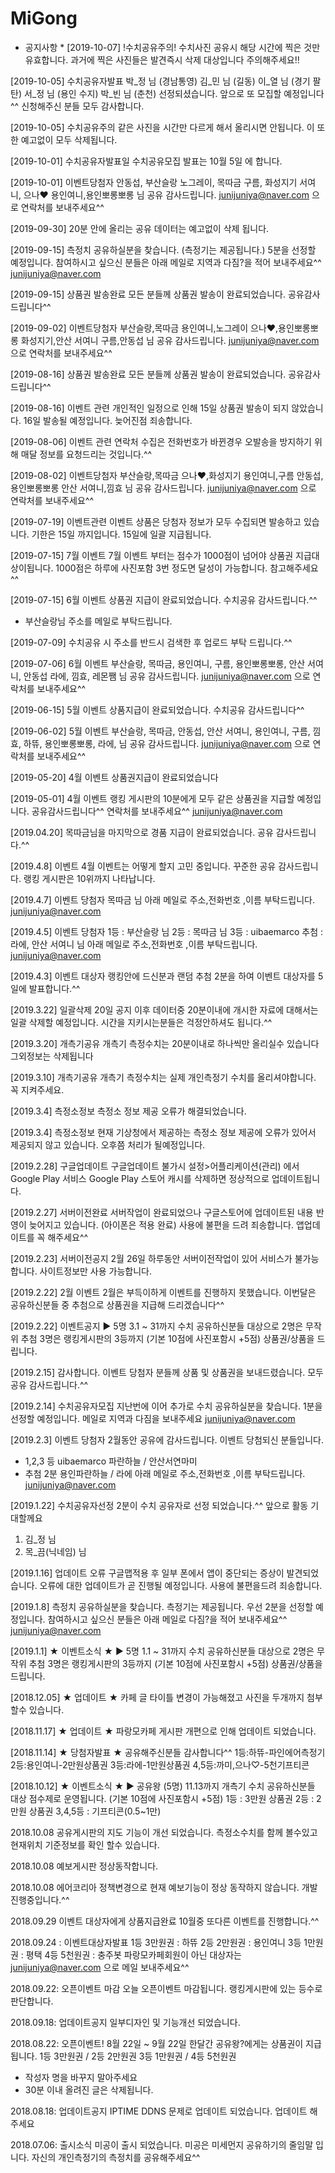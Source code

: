 # MiGong
* 공지사항 *
[2019-10-07] !수치공유주의!
수치사진 공유시 해당 시간에
찍은 것만 유효합니다.
과거에 찍은 사진들은 발견즉시
삭제 대상입니다
주의해주세요!!

[2019-10-05] 수치공유자발표
박_정 님 (경남통영)
김_민 님 (길동)
이_열 님 (경기 팔탄)
서_정 님 (용인 수지)
박_빈 님 (춘천)
선정되셨습니다.
앞으로 또 모집할 예정입니다^^
신청해주신 분들 모두 감사합니다.

[2019-10-05] 수치공유주의
같은 사진을 시간만 다르게
해서 올리시면 안됩니다.
이 또한 예고없이 모두 삭제됩니다.

[2019-10-01] 수치공유자발표일
수치공유모집 발표는 10월 5일
에 합니다.

[2019-10-01] 이벤트당첨자
안동섭, 부산슬랑
노그레이, 목따금
구름, 화성지기
서여니, 으나♥︎
용인여니,용인뽀롱뽀롱
님 공유 감사드립니다.
junijuniya@naver.com 으로
연락처를 보내주세요^^

[2019-09-30] 
20분 안에 올리는 공유
데이터는 예고없이 삭제 됩니다.

[2019-09-15] 
측정치 공유하실분을 찾습니다.
(측정기는 제공됩니다.)
5분을 선정할 예정입니다.
참여하시고 싶으신 분들은
아래 메일로 지역과 다짐?을 적어
보내주세요^^
junijuniya@naver.com

[2019-09-15] 상품권 발송완료
모든 분들께 상품권
발송이 완료되었습니다.
공유감사드립니다^^

[2019-09-02] 이벤트당첨자
부산슬랑,목따금
용인여니,노그레이
으나♥︎,용인뽀롱뽀롱
화성지기,안산 서여니
구름,안동섭
님 공유 감사드립니다.
junijuniya@naver.com 으로
연락처를 보내주세요^^

[2019-08-16] 상품권 발송완료
모든 분들께 상품권
발송이 완료되었습니다.
공유감사드립니다^^

[2019-08-16] 이벤트 관련
개인적인 일정으로 인해
15일 상품권 발송이 되지
않았습니다.
16일 발송될 예정입니다.
늦어진점 죄송합니다.

[2019-08-06] 이벤트 관련
연락처 수집은 전화번호가
바뀐경우 오발송을 방지하기
위해 매달 정보를 요청드리는
것입니다.^^

[2019-08-02] 이벤트당첨자
부산슬랑,목따금
으나♥︎,화성지기
용인여니,구름
안동섭,용인뽀롱뽀롱
안산 서여니,낌효 
님 공유 감사드립니다.
junijuniya@naver.com 으로
연락처를 보내주세요^^

[2019-07-19] 이벤트관련
이벤트 상품은 당첨자 정보가
모두 수집되면 발송하고 있습니다.
기한은 15일 까지입니다. 
15일에 일괄 지급됩니다.

[2019-07-15] 7월 이벤트
7월 이벤트 부터는 점수가
1000점이 넘어야 상품권
지급대상이됩니다.
1000점은 하루에 사진포함 3번 
정도면 달성이 가능합니다.
참고해주세요^^

[2019-07-15] 6월 이벤트
상품권 지급이 완료되었습니다.
수치공유 감사드립니다.^^
* 부산슬랑님 주소를 메일로 
부탁드립니다.

[2019-07-09]
수치공유 시 주소를
반드시 검색한 후 업로드
부탁 드립니다.^^

[2019-07-06] 6월 이벤트
부산슬랑, 목따금,
용인여니, 구름,
용인뽀롱뽀롱,
안산 서여니, 안동섭
라에, 낌효, 레몬쨈
님 공유 감사드립니다.
junijuniya@naver.com 으로
연락처를 보내주세요^^

[2019-06-15] 5월 이벤트
상품지급이 완료되었습니다.
수치공유 감사드립니다^^

[2019-06-02] 5월 이벤트
부산슬랑, 목따금,
안동섭, 안산 서여니,
용인여니, 구름,
낌효, 하뜌,
용인뽀롱뽀롱, 라에,
님 공유 감사드립니다.
junijuniya@naver.com 으로
연락처를 보내주세요^^

[2019-05-20] 4월 이벤트
상품권지급이 완료되었습니다

[2019-05-01] 4월 이벤트
랭킹 게시판의 10분에게 
모두 같은 상품권을
지급할 예정입니다.
공유감사드립니다^^
연락처를 보내주세요^^
junijuniya@naver.com

[2019.04.20]
목따금님을 마지막으로
경품 지급이 완료되었습니다.
공유 감사드립니다.^^

[2019.4.8] 이벤트
4월 이벤트는 어떻게 할지
고민 중입니다.
꾸준한 공유 감사드립니다.
랭킹 게시판은
10위까지 나타납니다.

[2019.4.7] 이벤트 당첨자
목따금 님
아래 메일로 주소,전화번호
,이름 부탁드립니다.
junijuniya@naver.com

[2019.4.5] 이벤트 당첨자
1등 : 부산슬랑 님
2등 : 목따금 님
3등 : uibaemarco
추첨 : 라에, 안산 서여니 님
아래 메일로 주소,전화번호
,이름 부탁드립니다.
junijuniya@naver.com

[2019.4.3] 이벤트 대상자
랭킹안에 드신분과
랜덤 추첨 2분을 하여
이벤트 대상자를 5일에
발표합니다.^^

[2019.3.22] 일괄삭제 
20일 공지 이후 데이터중
20분이내에 개시한 자료에
대해서는 일괄 삭제할
예정입니다. 
시간을 지키시는분들은
걱정안하셔도 됩니다.^^

[2019.3.20] 개측기공유
개측기 측정수치는 
20분이내로 하나씩만 
올리실수 있습니다 
그외정보는 삭제됩니다

[2019.3.10] 개측기공유
개측기 측정수치는 
실제 개인측정기 수치를
올리셔야합니다.
꼭 지켜주세요.

[2019.3.4] 측정소정보
측정소 정보 제공 오류가
해결되었습니다.

[2019.3.4] 측정소정보
현재 기상청에서 제공하는
측정소 정보 제공에
오류가 있어서 제공되지 
않고 있습니다. 
오후쯤 처리가 될예정입니다.

[2019.2.28] 구글업데이트
구글업데이트 불가시
설정>어플리케이션(관리) 에서
Google Play 서비스
Google Play 스토어 
캐시를 삭제하면 정상적으로
업데이트됩니다.

[2019.2.27] 서버이전완료
서버작업이 완료되었으나
구글스토어에 업데이트된
내용 반영이 늦어지고 있습니다.
(아이폰은 적용 완료)
사용에 불편을 드려 죄송합니다.
앱업데이트를 꼭 해주세요^^

[2019.2.23] 서버이전공지
2월 26일 하루동안
서버이전작업이 있어
서비스가 불가능합니다.
사이트정보만 사용
가능합니다.

[2019.2.22] 2월 이벤트
2월은 부득이하게 이벤트를
진행하지 못했습니다.
이번달은 공유하신분들 중
추첨으로 상품권을 지급해
드리겠습니다^^

[2019.2.22] 이벤트공지
▶ 5명 3.1 ~ 31까지
수치 공유하신분들 대상으로
2명은 무작위 추첨
3명은 랭킹게시판의 3등까지
(기본 10점에 사진포함시 +5점)
상품권/상품을 드립니다.

[2019.2.15] 감사합니다.
이벤트 당첨자 분들께 상품 및
상품권을 보내드렸습니다.
모두 공유 감사드립니다.^^

[2019.2.14] 수치공유자모집
지난번에 이어 추가로
수치 공유하실분을 찾습니다.
1분을 선정할 예정입니다.
메일로 지역과 다짐을 보내주세요
junijuniya@naver.com

[2019.2.3] 이벤트 당첨자
2월동안 공유에 감사드립니다.
이벤트 당첨되신 분들입니다.
* 1,2,3 등
uibaemarco
파란하늘 / 안산서연마미
* 추첨 2분 
용인파란하늘 / 라에
아래 메일로 주소,전화번호
,이름 부탁드립니다.
junijuniya@naver.com

[2019.1.22] 수치공유자선정
2분이 수치 공유자로 선정
되었습니다.^^
앞으로 활동 기대할께요
1. 김_정 님
2. 목_끔(닉네임) 님

[2019.1.16] 업데이트 오류
구글맵적용 후 일부 폰에서 
앱이 중단되는 증상이 
발견되었습니다.
오류에 대한 업데이트가
곧 진행될 예정입니다.
사용에 불편을드려 죄송합니다.

[2019.1.8] 
측정치 공유하실분을 찾습니다.
측정기는 제공됩니다.
우선 2분을 선정할 예정입니다.
참여하시고 싶으신 분들은
아래 메일로 다짐?을 적어
보내주세요^^
junijuniya@naver.com

[2019.1.1] ★ 이벤트소식 ★
▶ 5명 1.1 ~ 31까지
수치 공유하신분들 대상으로
2명은 무작위 추첨
3명은 랭킹게시판의 3등까지
(기본 10점에 사진포함시 +5점)
상품권/상품을 드립니다.

[2018.12.05] ★ 업데이트 ★
카페 글 타이틀 변경이 가능해졌고
사진을 두개까지 첨부할수 있습니다.

[2018.11.17] ★ 업데이트 ★
파랑모카페 게시판 개편으로
인해 업데이트 되었습니다.

[2018.11.14] ★ 당첨자발표 ★
공유해주신분들 감사합니다^^
1등:하뜌-파인에어측정기
2등:용인여니-2만원상품권
3등:라에-1만원상품권
4,5등:까미,으나♡-5천기프티콘

[2018.10.12] ★ 이벤트소식 ★
▶ 공유왕 (5명) 11.13까지
개측기 수치 공유하신분들 대상
점수제로 운영됩니다.
(기본 10점에 사진포함시 +5점)
1등 : 3만원 상품권
2등 : 2만원 상품권
3,4,5등 : 기프티콘(0.5~1만)

2018.10.08
공유게시판의 지도 기능이 개선
되었습니다.
측정소수치를 함께 볼수있고
현재위치 기준정보를 확인
할수 있습니다.

2018.10.08
예보게시판 정상동작합니다.

2018.10.08
에어코리아 정책변경으로
현재 예보기능이 정상 동작하지
않습니다.
개발 진행중입니다.^^

2018.09.29
이벤트 대상자에게 상품지급완료
10월중 또다른 이벤트를
진행합니다.^^

2018.09.24 : 이벤트대상자발표
1등 3만원권 : 하뜌
2등 2만원권 : 용인여니
3등 1만원권 : 평택
4등 5천원권 : 충주봇
파랑모카페회원이 아닌 대상자는
junijuniya@naver.com 으로
메일 보내주세요^^

2018.09.22: 오픈이벤트 마감
오늘 오픈이벤트 마감됩니다.
랭킹게시판에 있는 등수로 
판단합니다.

2018.09.18: 업데이트공지
일부디자인 및 기능개선 되었습니다.

2018.08.22: 오픈이벤트!
8월 22일 ~ 9월 22일 한달간
공유왕?에게는 상품권이 지급됩니다.
1등 3만원권 / 2등 2만원권 
3등 1만원권 / 4등 5천원권
* 작성자 명을 바꾸지 말아주세요
* 30분 이내 올려진 글은 삭제됩니다.

2018.08.18: 업데이트공지
IPTIME DDNS 문제로 업데이트
되었습니다.
업데이트 해주세요

2018.07.06: 출시소식
미공이 출시 되었습니다.
미공은 미세먼지 공유하기의
줄임말 입니다.
자신의 개인측정기의 측정치를 
공유해주세요^^
